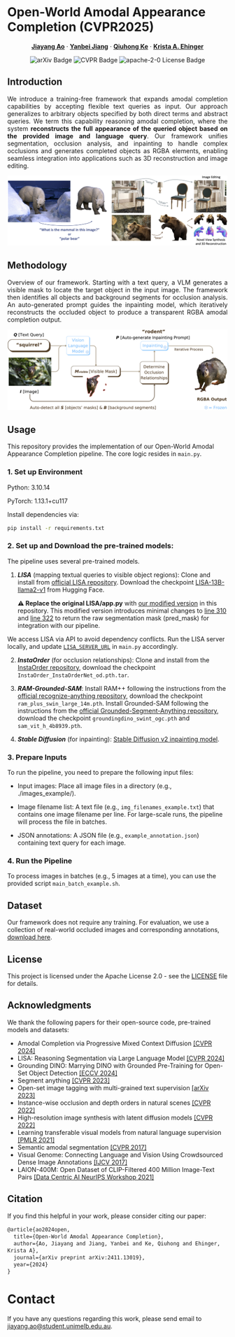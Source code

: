 # Open-World Amodal Appearance Completion (CVPR2025)

<p align="center">
  <p align="center" margin-bottom="0px">
    <a href="https://jiayangao.github.io/"><strong>Jiayang Ao</strong></a>
    ·
    <a href="https://cis.unimelb.edu.au/research/artificial-intelligence/ai-students/artificial-intelligence/yanbei-jiang"><strong>Yanbei Jiang</strong></a>
    ·
    <a href="https://research.monash.edu/en/persons/qiuhong-ke/"><strong>Qiuhong Ke</strong></a>
    ·
    <a href="http://www.kehinger.com/"><strong>Krista A. Ehinger</strong></a>
    <p align="center">
    <a href="https://arxiv.org/abs/2411.13019" style="text-decoration:none;">
      <img src="https://img.shields.io/badge/arXiv-2411.13019-b31b1b.svg" alt="arXiv Badge">
    </a>
    <a href="https://cvpr.thecvf.com/virtual/2025/poster/35148" style="text-decoration:none;">
      <img src="https://img.shields.io/badge/Pub-CVPR'25-blue" alt="CVPR Badge">
    </a>
    <a href="https://opensource.org/license/apache-2-0" style="text-decoration:none;">
      <img src="https://img.shields.io/badge/License-Apache 2.0-yellow.svg" alt="apache-2-0 License Badge">
    </a>
  </p>
</p>

## Introduction
<p align="justify">
We introduce a training-free framework that expands amodal completion capabilities by accepting flexible text queries as input. Our approach generalizes to arbitrary objects specified by both direct terms and abstract queries. We term this capability reasoning amodal completion, where the system <strong>reconstructs the full appearance of the queried object based on the provided image and language query</strong>. Our framework unifies segmentation, occlusion analysis, and inpainting to handle complex occlusions and generates completed objects as RGBA elements, enabling seamless integration into applications such as 3D reconstruction and image editing.
</p>


![](figure/intro.png)

## Methodology
<p align="justify">
Overview of our framework. Starting with a text query, a VLM generates a visible mask to locate the target object in the input image. The framework then identifies all objects and background segments for occlusion analysis. An auto-generated prompt guides the inpainting model, which iteratively reconstructs the occluded object to produce a transparent RGBA amodal completion output.
</p>

![](figure/method.png)

## Usage
This repository provides the implementation of our Open-World Amodal Appearance Completion pipeline. The core logic resides in `main.py`.

### 1. Set up Environment
Python: 3.10.14

PyTorch: 1.13.1+cu117

Install dependencies via:

```bash
pip install -r requirements.txt
```
### 2. Set up and Download the pre-trained models:
The pipeline uses several pre-trained models. 

1. ***LISA*** (mapping textual queries to visible object regions): Clone and install from [official LISA repository](https://github.com/dvlab-research/LISA). Download the checkpoint [LISA-13B-llama2-v1](https://huggingface.co/xinlai/LISA-13B-llama2-v1) from Hugging Face.

   **⚠️ Replace the original LISA/app.py**  with [our modified version](https://github.com/saraao/amodal/blob/main/LISA/app.py) in this repository. This modified version introduces minimal changes to [line 310](https://github.com/saraao/amodal/blob/main/LISA/app.py#L310) and [line 322](https://github.com/saraao/amodal/blob/main/LISA/app.py#L322) to return the raw segmentation mask (pred_mask) for integration with our pipeline.

We access LISA via API to avoid dependency conflicts. Run the LISA server locally, and update [`LISA_SERVER_URL`](https://github.com/saraao/amodal/blob/main/main.py#L66) in `main.py` accordingly.

2. ***InstaOrder*** (for occlusion relationships): Clone and install from the [InstaOrder repository](https://github.com/POSTECH-CVLab/InstaOrder), download the checkpoint `InstaOrder_InstaOrderNet_od.pth.tar`.

3. ***RAM-Grounded-SAM***: Install RAM++ following the instructions from the [official recognize-anything repository](https://github.com/xinyu1205/recognize-anything), download the checkpoint `ram_plus_swin_large_14m.pth`. Install Grounded-SAM following the instructions from the [official Grounded-Segment-Anything repository](https://github.com/IDEA-Research/Grounded-Segment-Anything), download the checkpoint `groundingdino_swint_ogc.pth` and `sam_vit_h_4b8939.pth`.

4. ***Stable Diffusion*** (for inpainting): [Stable Diffusion v2 inpainting model](https://huggingface.co/stabilityai/stable-diffusion-2-inpainting).

### 3. Prepare Inputs

To run the pipeline, you need to prepare the following input files:
- Input images: Place all image files in a directory (e.g., ./images_example/).

- Image filename list: A text file (e.g., `img_filenames_example.txt`) that contains one image filename per line. For large-scale runs, the pipeline will process the file in batches.

- JSON annotations: A JSON file (e.g., `example_annotation.json`) containing text query for each image.

### 4. Run the Pipeline

To process images in batches (e.g., 5 images at a time), you can use the provided script `main_batch_example.sh`.

## Dataset 

Our framework does not require any training. For evaluation, we use a collection of real-world occluded images and corresponding annotations, [download here](https://forms.gle/AQCPVRnzFfB449KfA).

## License

This project is licensed under the Apache License 2.0 - see the [LICENSE](https://github.com/saraao/amodal/blob/main/LICENSE) file for details.

## Acknowledgments

We thank the following papers for their open-source code, pre-trained models and datasets:
- Amodal Completion via Progressive Mixed Context Diffusion [[CVPR 2024]](https://github.com/k8xu/amodal)
- LISA: Reasoning Segmentation via Large Language Model [[CVPR 2024]](https://github.com/dvlab-research/LISA)  
- Grounding DINO: Marrying DINO with Grounded Pre-Training for Open-Set Object Detection [[ECCV 2024]](https://github.com/IDEA-Research/GroundingDINO)
- Segment anything [[CVPR 2023]](https://github.com/facebookresearch/segment-anything)
- Open-set image tagging with multi-grained text supervision [[arXiv 2023]](https://github.com/xinyu1205/recognize-anything)
- Instance-wise occlusion and depth orders in natural scenes [[CVPR 2022]](https://github.com/POSTECH-CVLab/InstaOrder)
- High-resolution image synthesis with latent diffusion models [[CVPR 2022]](https://openaccess.thecvf.com/content/CVPR2022/papers/Rombach_High-Resolution_Image_Synthesis_With_Latent_Diffusion_Models_CVPR_2022_paper.pdf)
- Learning transferable visual models from natural language supervision [[PMLR 2021]](https://proceedings.mlr.press/v139/radford21a/radford21a.pdf)
- Semantic amodal segmentation [[CVPR 2017]](https://openaccess.thecvf.com/content_cvpr_2017/papers/Zhu_Semantic_Amodal_Segmentation_CVPR_2017_paper.pdf)
- Visual Genome: Connecting Language and Vision Using Crowdsourced Dense Image Annotations [[IJCV 2017]](https://dl.acm.org/doi/10.1007/s11263-016-0981-7)
- LAION-400M: Open Dataset of CLIP-Filtered 400 Million Image-Text Pairs [[Data Centric AI NeurIPS Workshop 2021]](https://laion.ai/blog/laion-400-open-dataset/)

## Citation

If you find this helpful in your work, please consider citing our paper:
```
@article{ao2024open,
  title={Open-World Amodal Appearance Completion},
  author={Ao, Jiayang and Jiang, Yanbei and Ke, Qiuhong and Ehinger, Krista A},
  journal={arXiv preprint arXiv:2411.13019},
  year={2024}
}
```

# Contact
If you have any questions regarding this work, please send email to jiayang.ao@student.unimelb.edu.au.
